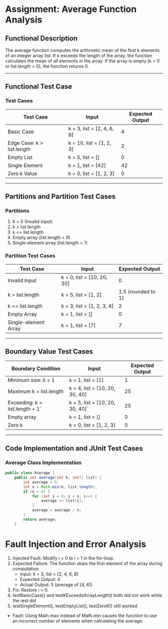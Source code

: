 # Assignment: Average Function Analysis

## Functional Description
The average function computes the arithmetic mean of the first k elements of an integer array list. If k exceeds the length of the array, the function calculates the mean of all elements in the array. If the array is empty (k = 0 or list.length = 0), the function returns 0.

---

## Functional Test Case
### Test Cases
| **Test Case**               | **Input**                         | **Expected Output**       |
|-----------------------------|-----------------------------------|---------------------------|
| Basic Case                  | k = 3, list = [2, 4, 6, 8]   | 4                       |
| Edge Case: k > list.length| k = 10, list = [1, 2, 3]     | 2                       |
| Empty List                  | k = 5, list = []             | 0                       |
| Single Element              | k = 1, list = [42]          | 42                      |
| Zero k Value              | k = 0, list = [1, 2, 3]     | 0                       |

---

## Partitions and Partition Test Cases
### Partitions
1. k = 0 (Invalid input)
2. k > list.length
3. k <= list.length
4. Empty array (list.length = 0)
5. Single-element array (list.length = 1)

### Partition Test Cases
| **Test Case**               | **Input**                         | **Expected Output**       |
|-----------------------------|-----------------------------------|---------------------------|
| Invalid Input               | k = 0, list = [10, 20, 30]   | 0                       |
| k > list.length           | k = 5, list = [1, 2]         | 1.5 (rounded to 1)    |
| k <= list.length          | k = 3, list = [1, 2, 3, 4]   | 2                       |
| Empty Array                 | k = 1, list = []             | 0                       |
| Single-element Array        | k = 1, list = [7]            | 7                       |

---

## Boundary Value Test Cases
| **Boundary Condition**          | **Input**                         | **Expected Output**       |
|---------------------------------|-----------------------------------|---------------------------|
| Minimum size: k = 1           | k = 1, list = [1]            | 1                      |
| Maximum k = list.length       | k = 4, list = [10, 20, 30, 40]| 25                      |
| Exceeding: k = list.length + 1`| k = 5, list = [10, 20, 30, 40]`| 25                      |
| Empty array                     | k = 1, list = []             | 0                       |
| Zero k                        | k = 0, list = [1, 2, 3]      | 0                       |

---

## Code Implementation and JUnit Test Cases
### Average Class Implementation
```java
public class Average {
    public int average(int k, int[] list) {
        int average = 0;
        int n = Math.min(k, list.length);
        if (n > 0) {
            for (int i = 0; i < n; i++) {
                average += list[i];
            }
            average = average / n;
        }
        return average;
    }
```
# Fault Injection and Error Analysis

1. Injected Fault: Modify i = 0 to i = 1 in the for-loop.
2. Expected Failure: The function skips the first element of the array during computation.
   - Input: k = 3, list = [2, 4, 6, 8]
   - Expected Output: 4
   - Actual Output: 5 (average of [4, 6])
3. Fix: Restore i = 0.
4. testBasicCase() and testKExceedsArrayLength() both did not work while the rest did
5. testSingleElement(), testEmptyList(), testZeroK() still worked
- Fault: Using Math.max instead of Math.min causes the function to use an incorrect number of elements when calculating the average.

